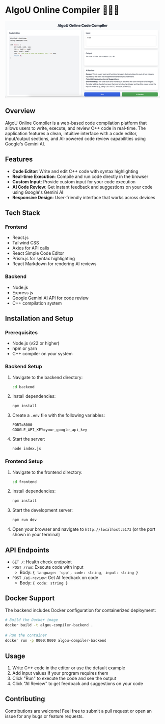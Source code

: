 # AlgoU Online Compiler 👨🏻‍💻

<img src="https://github.com/bhavesh1129/AlgoU-Advanced-Online-Compiler/blob/main/Snapshot.png" />

## Overview

AlgoU Online Compiler is a web-based code compilation platform that allows users to write, execute, and review C++ code in real-time. The application features a clean, intuitive interface with a code editor, input/output sections, and AI-powered code review capabilities using Google's Gemini AI.

## Features

- **Code Editor**: Write and edit C++ code with syntax highlighting
- **Real-time Execution**: Compile and run code directly in the browser
- **Custom Input**: Provide custom input for your code execution
- **AI Code Review**: Get instant feedback and suggestions on your code using Google's Gemini AI
- **Responsive Design**: User-friendly interface that works across devices

## Tech Stack

### Frontend
- React.js
- Tailwind CSS
- Axios for API calls
- React Simple Code Editor
- Prism.js for syntax highlighting
- React Markdown for rendering AI reviews

### Backend
- Node.js
- Express.js
- Google Gemini AI API for code review
- C++ compilation system

## Installation and Setup

### Prerequisites
- Node.js (v22 or higher)
- npm or yarn
- C++ compiler on your system

### Backend Setup

1. Navigate to the backend directory:
   ```bash
   cd backend
   ```

2. Install dependencies:
   ```bash
   npm install
   ```

3. Create a `.env` file with the following variables:
   ```
   PORT=8000
   GOOGLE_API_KEY=your_google_api_key
   ```

4. Start the server:
   ```bash
   node index.js
   ```

### Frontend Setup

1. Navigate to the frontend directory:
   ```bash
   cd frontend
   ```

2. Install dependencies:
   ```bash
   npm install
   ```

3. Start the development server:
   ```bash
   npm run dev
   ```

4. Open your browser and navigate to `http://localhost:5173` (or the port shown in your terminal)

## API Endpoints

- `GET /`: Health check endpoint
- `POST /run`: Execute code with input
  - Body: `{ language: 'cpp', code: string, input: string }`
- `POST /ai-review`: Get AI feedback on code
  - Body: `{ code: string }`

## Docker Support

The backend includes Docker configuration for containerized deployment:

```bash
# Build the Docker image
docker build -t algou-compiler-backend .

# Run the container
docker run -p 8000:8000 algou-compiler-backend
```

## Usage

1. Write C++ code in the editor or use the default example
2. Add input values if your program requires them
3. Click "Run" to execute the code and see the output
4. Click "AI Review" to get feedback and suggestions on your code

## Contributing

Contributions are welcome! Feel free to submit a pull request or open an issue for any bugs or feature requests.

